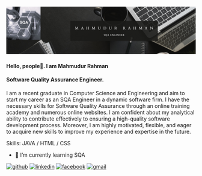 ![profile](https://github.com/mahmudur-rahman379/mahmudur-rahman379/blob/main/Mahmudur%20Rahman.png)
#### Hello, people👋. I am Mahmudur Rahman
#### Software Quality Assurance Engineer. 

I am a recent graduate in Computer Science and Engineering and aim to start my career as an SQA Engineer in a dynamic software firm. I have the necessary skills for Software Quality Assurance through an online training academy and numerous online websites. I am confident about my analytical ability to contribute effectively to ensuring a high-quality software development process. Moreover, I am highly motivated, flexible, and eager to acquire new skills to improve my experience and expertise in the future.

Skills: JAVA / HTML / CSS

- 🌱 I’m currently learning SQA  


[<img src='https://cdn.jsdelivr.net/npm/simple-icons@3.0.1/icons/github.svg' alt='github' height='40'>](https://github.com/mahmudur-rahman379)  [<img src='https://cdn.jsdelivr.net/npm/simple-icons@3.0.1/icons/linkedin.svg' alt='linkedin' height='40'>](https://www.linkedin.com/in/mahmudur-rahman-044a822ab/)  [<img src='https://cdn.jsdelivr.net/npm/simple-icons@3.0.1/icons/facebook.svg' alt='facebook' height='40'>](https://www.facebook.com/https://www.facebook.com/profile.php?id=100051589327856)  [<img src='https://cdn.jsdelivr.net/npm/simple-icons@3.0.1/icons/gmail.svg' alt='gmail' height='40'>](m.rahman.rafat379@gmail.com)  

